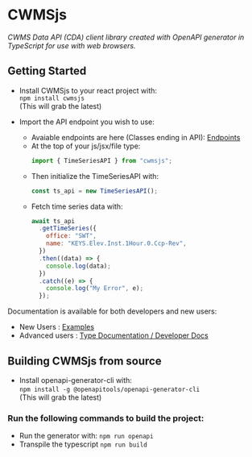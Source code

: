 # CWMSjs

_CWMS Data API (CDA) client library created with OpenAPI generator in TypeScript for use with web browsers._

## Getting Started

- Install CWMSjs to your react project with:  
   `npm install cwmsjs`  
   (This will grab the latest)

- Import the API endpoint you wish to use:
  - Avaiable endpoints are here (Classes ending in API): [Endpoints](https://hydrologicengineeringcenter.github.io/cwms-data-api-client-javascript/modules.html)
  - At the top of your js/jsx/file type:
    ```javascript
    import { TimeSeriesAPI } from "cwmsjs";
    ```
  - Then initialize the TimeSeriesAPI with:
    ```javascript
    const ts_api = new TimeSeriesAPI();
    ```
  - Fetch time series data with:
    ```javascript
    await ts_api
      .getTimeSeries({
        office: "SWT",
        name: "KEYS.Elev.Inst.1Hour.0.Ccp-Rev",
      })
      .then((data) => {
        console.log(data);
      })
      .catch((e) => {
        console.log("My Error", e);
      });
    ```

Documentation is available for both developers and new users:

- New Users : [Examples](https://hydrologicengineeringcenter.github.io/cwms-data-api-client-javascript/examples/)
- Advanced users : [Type Documentation / Developer Docs](https://hydrologicengineeringcenter.github.io/cwms-data-api-client-javascript/)

## Building CWMSjs from source

- Install openapi-generator-cli with:  
   `npm install -g @openapitools/openapi-generator-cli`  
   (This will grab the latest)

### Run the following commands to build the project:

- Run the generator with:
  `npm run openapi`
- Transpile the typescript
  `npm run build`

